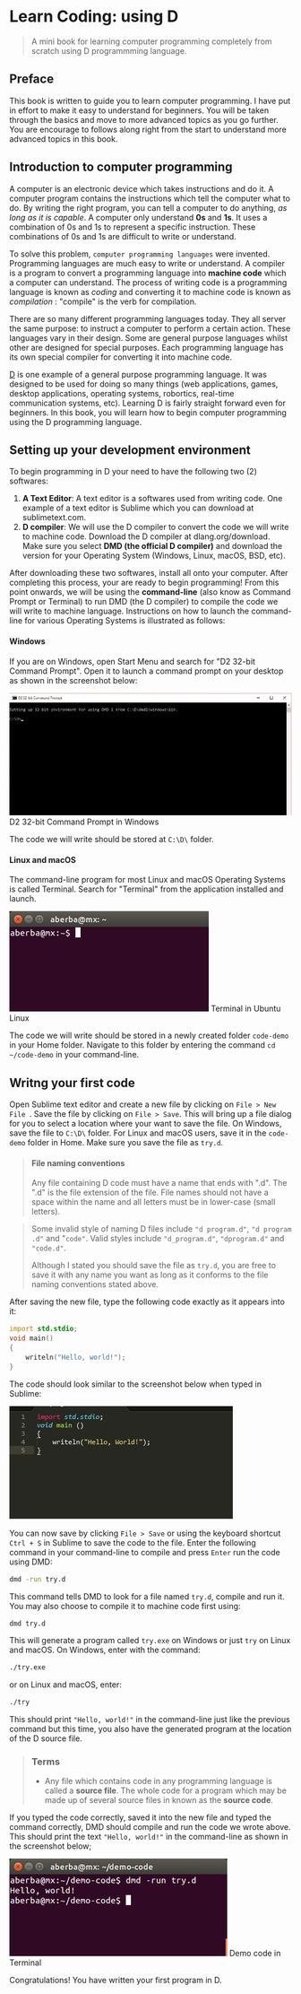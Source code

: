 # Learn Coding: using D
> A mini book for learning computer programming completely from scratch using D programmming language.

## Preface
This book is written to guide you to learn computer programming. I have put in effort to make it easy to understand for beginners. You will be taken through the basics and move to more advanced topics as you go further. You are encourage to follows along right from the start to understand more advanced topics in this book.

## Introduction to computer programming
A computer is an electronic device which takes instructions and do it. A computer program contains the instructions which tell the computer what to do. By writing the right program, you can tell a computer to do anything, _as long as it is capable_. A computer only understand __0s__ and __1s__. It uses a combination of 0s and 1s to represent a specific instruction. These combinations of 0s and 1s are difficult to write or understand.

To solve this problem, `computer programming languages` were invented. Programming languages are much easy to write or understand. A compiler is a program to convert a programming language into __machine code__ which a computer can understand. The process of writing code is a programming language is known as _coding_ and converting it to machine code is known as _compilation_ : "compile" is the verb for compilation. 

There are so many different programming languages today. They all server the same purpose: to instruct a computer to perform a certain action. These languages vary in their design. Some are general purpose languages whilst other are designed for special purposes. Each programming language has its own special compiler for converting it into machine code.

[D](https://dlang.org) is one example of a general purpose programming language. It was designed to be used for doing so many things (web applications, games, desktop applications, operating systems, robortics, real-time communication systems, etc). Learning D is fairly straight forward even for beginners. In this book, you will learn how to begin computer programming using the D programming language.

## Setting up your development environment
To begin programming in D your need to have the following two (2) softwares:

1. __A Text Editor__: A text editor is a softwares used from writing code. One example of a text editor is Sublime which you can download at sublimetext.com.
2. __D compiler__: We will use the D compiler to convert the code we will write to machine code. Download the D compiler at dlang.org/download. Make sure you select __DMD (the official D compiler)__ and download the version for your Operating System (Windows, Linux, macOS, BSD, etc).

After downloading these two softwares, install all onto your computer. After completing this process, your are ready to begin programming! From this point onwards, we will be using the __command-line__ (also know as Command Prompt or Terminal) to run DMD (the D compiler) to compile the code we will write to machine language. Instructions on how to launch the command-line for various Operating Systems is illustrated as follows:

#### Windows
If you are on Windows, open Start Menu and search for "D2 32-bit Command Prompt". Open it to launch a command prompt on your desktop as shown in the screenshot below:

![D2 32-bit Command Prompt in Windows](images/commad-prompt.jpg)
D2 32-bit Command Prompt in Windows

The code we will write should be stored at `C:\D\` folder.

#### Linux and macOS
The command-line program for most Linux and macOS Operating Systems is called Terminal. Search for "Terminal" from the application installed and launch.

![Terminal in Linux](images/linux-terminal.png)
Terminal in Ubuntu Linux

The code we will write should be stored in a newly created folder `code-demo` in your Home folder. Navigate to this folder by entering the command `cd ~/code-demo` in your command-line.


## Writng your first code
Open Sublime text editor and create a new file by clicking on `File > New File `. Save the file by clicking on `File > Save`. This will bring up a file dialog for you to select a location where your want to save the file. On Windows, save the file to `C:\D\` folder. For Linux and macOS users, save it in the `code-demo` folder in Home. Make sure you save the file as `try.d`. 

> #### File naming conventions
> Any file containing D code must have a name that ends with ".d". The ".d" is the file extension of the file. File names should not have a space within the name and all letters must be in lower-case (small letters). 

> Some invalid style of naming D files include `"d program.d"`, `"d program .d"` and "`code"`.
> Valid styles include `"d_program.d"`, `"dprogram.d"` and `"code.d"`.
> 
> Although I stated you should save the file as `try.d`, you are free to save it with any name you want as long as it conforms to the file naming conventions stated above.

After saving the new file, type the following code exactly as it appears into it:

```d
import std.stdio;
void main()
{
    writeln("Hello, world!");
}
```

The code should look similar to the screenshot below when typed in Sublime:

![Code in Sublime text editor](images/sublime-code.jpg)

You can now save by clicking `File > Save` or using the keyboard shortcut `Ctrl + S` in Sublime to save the code to the file.  Enter the following command in your command-line to compile and press `Enter` run the code using DMD:

```sh
dmd -run try.d
```
This command tells DMD to look for a file named `try.d`, compile and run it. You may also choose to compile it to machine code first using:

```sh
dmd try.d
```
This will generate a program called `try.exe` on Windows or just `try` on Linux and macOS. On Windows, enter with the command:

```sh
./try.exe
```

or on Linux and macOS, enter:

```sh
./try
```

This should print `"Hello, world!"` in the command-line just like the previous command but this time, you also have the generated program at the location of the D source file.

> ### Terms
> * Any file which contains code in any programming language is called a __source file__. The whole code for a program which may be made up of several source files in known as the __source code__.


If you typed the code correctly, saved it into the new file and typed the command correctly, DMD should compile and run the code we wrote above. This should print the text `"Hello, world!"` in the command-line as shown in the screenshot below;

![Demo code in Terminal](images/try.png) 
Demo code in Terminal

Congratulations! You have written your first program in D.
